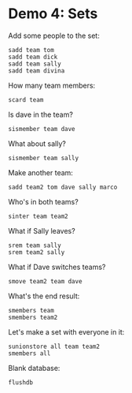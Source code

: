 # Demo 4: Sets

Add some people to the set:

    sadd team tom
    sadd team dick
    sadd team sally
    sadd team divina

How many team members:

    scard team

Is dave in the team?

    sismember team dave

What about sally?

    sismember team sally

Make another team:

    sadd team2 tom dave sally marco

Who's in both teams?

    sinter team team2

What if Sally leaves?

    srem team sally
    srem team2 sally

What if Dave switches teams?

    smove team2 team dave

What's the end result:

    smembers team
    smembers team2

Let's make a set with everyone in it:

    sunionstore all team team2
    smembers all

Blank database:

    flushdb